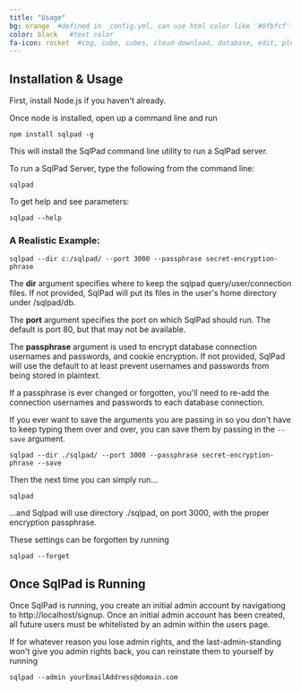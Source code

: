 ```yaml
---
title: "Usage"
bg: orange  #defined in _config.yml, can use html color like '#0fbfcf'
color: black   #text color
fa-icon: rocket  #cog, cube, cubes, cloud-download, database, edit, plug, power-off, wrench, toggle-down, arrow-cirlce-down
---
```


## Installation & Usage

First, install Node.js if you haven't already.

Once node is installed, open up a command line and run

`npm install sqlpad -g`

This will install the SqlPad command line utility to run a SqlPad server. 

To run a SqlPad Server, type the following from the command line:

`sqlpad`

To get help and see parameters:

`sqlpad --help`


### A Realistic Example:  

`sqlpad --dir c:/sqlpad/ --port 3000 --passphrase secret-encryption-phrase`

The **dir** argument specifies where to keep the sqlpad query/user/connection files. If not provided, SqlPad will put its files in the user's home directory under /sqlpad/db.

The **port** argument specifies the port on which SqlPad should run. The default is port 80, but that may not be available.

The **passphrase** argument is used to encrypt database connection usernames and passwords, and cookie encryption. If not provided, SqlPad will use the default to at least prevent usernames and passwords from being stored in plaintext. 

If a passphrase is ever changed or forgotten, you'll need to re-add the connection usernames and passwords to each database connection. 

If you ever want to save the arguments you are passing in so you don't have to keep typing them over and over, you can save them by passing in the ```--save``` argument.

`sqlpad --dir ./sqlpad/ --port 3000 --passphrase secret-encryption-phrase --save`

Then the next time you can simply run...

`sqlpad` 

...and Sqlpad will use directory ./sqlpad, on port 3000, with the proper encryption passphrase.

These settings can be forgotten by running 

`sqlpad --forget`


## Once SqlPad is Running

Once SqlPad is running, you create an initial admin account by navigationg to http://localhost/signup. Once an initial admin account has been created, all future users must be whitelisted by an admin within the users page.

If for whatever reason you lose admin rights, and the last-admin-standing won't give you admin rights back, you can reinstate them to yourself by running

`sqlpad --admin yourEmailAddress@domain.com`